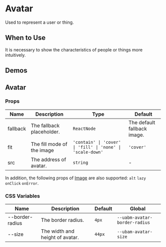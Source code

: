 # Avatar

Used to represent a user or thing.

## When to Use

It is necessary to show the characteristics of people or things more intuitively.

## Demos

<code src="./demos/demo1.tsx"></code>

## Avatar

### Props

| Name | Description | Type | Default |
| --- | --- | --- | --- |
| fallback | The fallback placeholder. | `ReactNode` | The default fallback image. |
| fit | The fill mode of the image | `'contain' \| 'cover' \| 'fill' \| 'none' \| 'scale-down'` | `'cover'` |
| src | The address of avatar. | `string` | - |

In addition, the following props of [Image](/components/image) are also supported: `alt` `lazy` `onClick` `onError`.

### CSS Variables

| Name            | Description                     | Default | Global                        |
| --------------- | ------------------------------- | ------- | ----------------------------- |
| --border-radius | The border radius.              | `4px`   | `--uabm-avatar-border-radius` |
| --size          | The width and height of avatar. | `44px`  | `--ubam-avatar-size`          |
